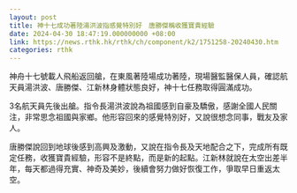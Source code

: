 ```yaml
---
layout: post
title: 神十七成功著陸湯洪波指感覺特別好　唐勝傑稱收獲寶貴經驗
date: 2024-04-30 18:47:19.000000000 +08:00
link: https://news.rthk.hk/rthk/ch/component/k2/1751258-20240430.htm
categories: rthk
---
```


神舟十七號載人飛船返回艙，在東風著陸場成功著陸，現場醫監醫保人員，確認航天員湯洪波、唐勝傑、江新林身體狀態良好，神十七任務取得圓滿成功。

3名航天員先後出艙。指令長湯洪波說為祖國感到自豪及驕傲，感謝全國人民關注，非常思念祖國與家鄉。他形容回來的感覺特別好，又說很想念同事，戰友及家人。

唐勝傑說回到地球後感到高興及激動，又說在指令長及天地配合之下，完成所有既定任務，收獲寶貴經驗，形容不是終點，而是新的起點。江新林就說在太空出差半年，每天都過得充實、神奇及美妙，後續會努力做好恢復工作，爭取早日重返太空。
